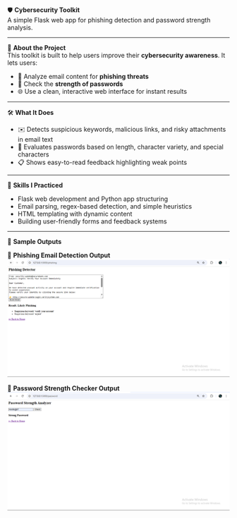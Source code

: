 🛡️ **Cybersecurity Toolkit**  
A simple Flask web app for phishing detection and password strength analysis.

---

🧩 **About the Project**  
This toolkit is built to help users improve their **cybersecurity awareness**. It lets users:

- 📨 Analyze email content for **phishing threats**
- 🔑 Check the **strength of passwords**
- 🌐 Use a clean, interactive web interface for instant results

---

🛠️ **What It Does**

- ✉️ Detects suspicious keywords, malicious links, and risky attachments in email text
- 🔐 Evaluates passwords based on length, character variety, and special characters
- 📋 Shows easy-to-read feedback highlighting weak points

---

🎯 **Skills I Practiced**

- Flask web development and Python app structuring
- Email parsing, regex-based detection, and simple heuristics
- HTML templating with dynamic content
- Building user-friendly forms and feedback systems

---

🧪 **Sample Outputs**

📸 **Phishing Email Detection Output**
![Phishing Output](screenshots/phishing_output.png)

🔐 **Password Strength Checker Output**
![Password Output](screenshots/password_output.png)


